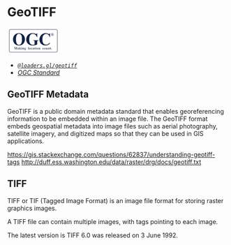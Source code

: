 # GeoTIFF

![ogc-logo](../../../images/logos/ogc-logo-60.png)

- *[`@loaders.gl/geotiff`](/docs/modules/geotiff)*
- *[OGC Standard](https://www.ogc.org/standard/geotiff/)*

## GeoTIFF Metadata

GeoTIFF is a public domain metadata standard that enables georeferencing information to be embedded within an image file. 
The GeoTIFF format embeds geospatial metadata into image files such as aerial photography, satellite imagery, 
and digitized maps so that they can be used in GIS applications.

https://gis.stackexchange.com/questions/62837/understanding-geotiff-tags
http://duff.ess.washington.edu/data/raster/drg/docs/geotiff.txt 

## TIFF

TIFF or TIF (Tagged Image Format) is an image file format for storing raster graphics images.

A TIFF file can contain multiple images, with tags pointing to each image.

The latest version is TIFF 6.0 was released on 3 June 1992.
